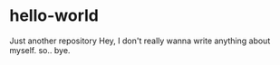 # hello-world
Just another repository
Hey,
I don't really wanna write anything about myself.
so..
bye.
